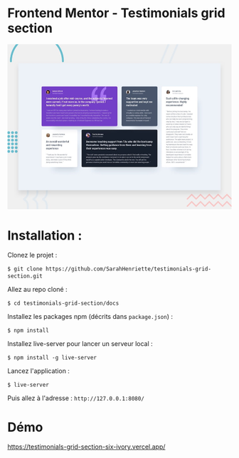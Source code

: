 # Frontend Mentor - Testimonials grid section

![Design preview for the Testimonials grid section coding challenge](./design/desktop-preview.jpg)

# Installation : 
Clonez le projet :
```
$ git clone https://github.com/SarahHenriette/testimonials-grid-section.git
```

Allez au repo cloné :
```
$ cd testimonials-grid-section/docs
```

Installez les packages npm (décrits dans `package.json`) :
```
$ npm install
```

Installez live-server pour lancer un serveur local :
```
$ npm install -g live-server
```

Lancez l'application :
```
$ live-server
```

Puis allez à l'adresse : `http://127.0.0.1:8080/`

# Démo 
https://testimonials-grid-section-six-ivory.vercel.app/